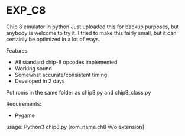 # EXP_C8
Chip 8 emulator in python
Just uploaded this for backup purposes, but anybody is welcome to try it. I tried to make this fairly small, but it can certainly be optimized in a lot of ways.

Features: 
- All standard chip-8 opcodes implemented
- Working sound
- Somewhat accurate/consistent timing
- Developed in 2 days

Put roms in the same folder as chip8.py and chip8_class.py

Requirements: 
- Pygame

usage: 
Python3 chip8.py [rom_name.ch8 w/o extension]
